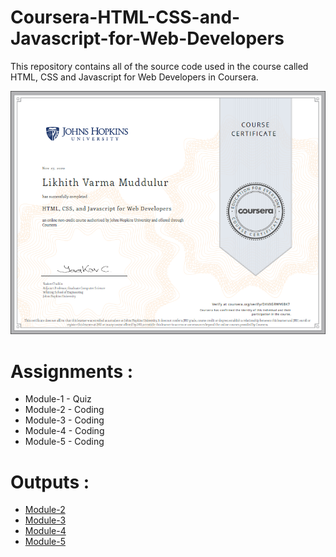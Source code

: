 # Coursera-HTML-CSS-and-Javascript-for-Web-Developers

This repository contains all of the source code used in the course called HTML, CSS and Javascript for Web Developers in Coursera.

![Course Completion certificate](https://github.com/likhith2001/Coursera-HTML-CSS-and-JavaScript-for-Web-Developers/blob/master/Certificate.PNG)


# Assignments :

* Module-1 - Quiz 
* Module-2 - Coding
* Module-3 - Coding
* Module-4 - Coding
* Module-5 - Coding


# Outputs :

* [Module-2](https://likhith2001.github.io/Coursera-HTML-CSS-and-JavaScript-for-Web-Developers/Assignments/module-2/index.html)
* [Module-3](https://likhith2001.github.io/Coursera-HTML-CSS-and-JavaScript-for-Web-Developers/Assignments/module-3/index.html)
* [Module-4](https://likhith2001.github.io/Coursera-HTML-CSS-and-JavaScript-for-Web-Developers/Assignments/module-4/index.html)
* [Module-5](https://likhith2001.github.io/Coursera-HTML-CSS-and-JavaScript-for-Web-Developers/Assignments/module-5/index.html)
